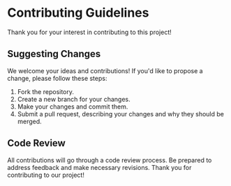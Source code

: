 # Contributing Guidelines
Thank you for your interest in contributing to this project! 
## Suggesting Changes
We welcome your ideas and contributions! If you'd like to propose a change, please follow these steps:
1. Fork the repository.
2. Create a new branch for your changes.
3. Make your changes and commit them.
4. Submit a pull request, describing your changes and why they should be merged.
## Code Review
All contributions will go through a code review process. Be prepared to address feedback and make necessary revisions.
Thank you for contributing to our project!
